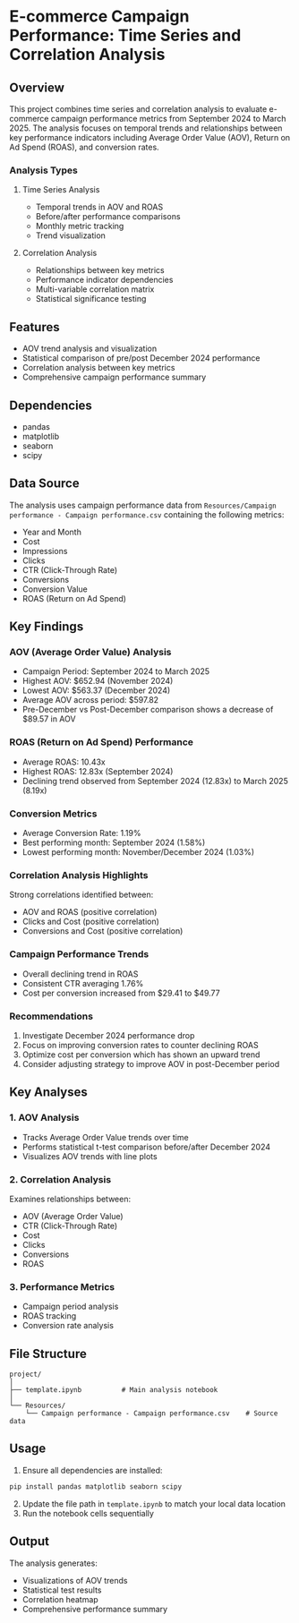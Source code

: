 # E-commerce Campaign Performance: Time Series and Correlation Analysis

## Overview
This project combines time series and correlation analysis to evaluate e-commerce campaign performance metrics from September 2024 to March 2025. The analysis focuses on temporal trends and relationships between key performance indicators including Average Order Value (AOV), Return on Ad Spend (ROAS), and conversion rates.

### Analysis Types
1. Time Series Analysis
   - Temporal trends in AOV and ROAS
   - Before/after performance comparisons
   - Monthly metric tracking
   - Trend visualization

2. Correlation Analysis
   - Relationships between key metrics
   - Performance indicator dependencies
   - Multi-variable correlation matrix
   - Statistical significance testing

## Features
- AOV trend analysis and visualization
- Statistical comparison of pre/post December 2024 performance
- Correlation analysis between key metrics
- Comprehensive campaign performance summary

## Dependencies
- pandas
- matplotlib
- seaborn
- scipy

## Data Source
The analysis uses campaign performance data from `Resources/Campaign performance - Campaign performance.csv` containing the following metrics:
- Year and Month
- Cost
- Impressions
- Clicks
- CTR (Click-Through Rate)
- Conversions
- Conversion Value
- ROAS (Return on Ad Spend)

## Key Findings

### AOV (Average Order Value) Analysis
- Campaign Period: September 2024 to March 2025
- Highest AOV: $652.94 (November 2024)
- Lowest AOV: $563.37 (December 2024)
- Average AOV across period: $597.82
- Pre-December vs Post-December comparison shows a decrease of $89.57 in AOV

### ROAS (Return on Ad Spend) Performance
- Average ROAS: 10.43x
- Highest ROAS: 12.83x (September 2024)
- Declining trend observed from September 2024 (12.83x) to March 2025 (8.19x)

### Conversion Metrics
- Average Conversion Rate: 1.19%
- Best performing month: September 2024 (1.58%)
- Lowest performing month: November/December 2024 (1.03%)

### Correlation Analysis Highlights
Strong correlations identified between:
- AOV and ROAS (positive correlation)
- Clicks and Cost (positive correlation)
- Conversions and Cost (positive correlation)

### Campaign Performance Trends
- Overall declining trend in ROAS
- Consistent CTR averaging 1.76%
- Cost per conversion increased from $29.41 to $49.77

### Recommendations
1. Investigate December 2024 performance drop
2. Focus on improving conversion rates to counter declining ROAS
3. Optimize cost per conversion which has shown an upward trend
4. Consider adjusting strategy to improve AOV in post-December period

## Key Analyses

### 1. AOV Analysis
- Tracks Average Order Value trends over time
- Performs statistical t-test comparison before/after December 2024
- Visualizes AOV trends with line plots

### 2. Correlation Analysis
Examines relationships between:
- AOV (Average Order Value)
- CTR (Click-Through Rate)
- Cost
- Clicks
- Conversions
- ROAS

### 3. Performance Metrics
- Campaign period analysis
- ROAS tracking
- Conversion rate analysis

## File Structure
```
project/
│
├── template.ipynb          # Main analysis notebook
│
└── Resources/
    └── Campaign performance - Campaign performance.csv    # Source data
```

## Usage
1. Ensure all dependencies are installed:
```bash
pip install pandas matplotlib seaborn scipy
```

2. Update the file path in `template.ipynb` to match your local data location
3. Run the notebook cells sequentially

## Output
The analysis generates:
- Visualizations of AOV trends
- Statistical test results
- Correlation heatmap
- Comprehensive performance summary





